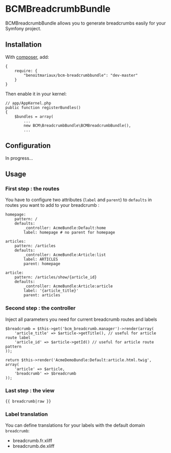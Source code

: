 BCMBreadcrumbBundle
===================

BCMBreadcrumbBundle allows you to generate breadcrumbs easily for your Symfony project.

Installation
------------

With [composer](http://packagist.org), add:

    {
        require: {
            "benoitmariaux/bcm-breadcrumbbundle": "dev-master"
        }
    }

Then enable it in your kernel:

    // app/AppKernel.php
    public function registerBundles()
    {
        $bundles = array(
            ...
            new BCM\BreadcrumbBundle\BCMBreadcrumbBundle(),
            ...

Configuration
-------------

In progress...

Usage
-----

### First step : the routes

You have to configure two attributes (`label` and `parent`) to `defaults` in routes you want to add to your breadcrumb :

    homepage:
        pattern: /
        defaults:
            _controller: AcmeBundle:Default:home
            label: homepage # no parent for homepage

    articles:
        pattern: /articles
        defaults:
            _controller: AcmeBundle:Article:list
            label: ARTICLES
            parent: homepage

    article:
        pattern: /articles/show/{article_id}
        defaults:
            _controller: AcmeBundle:Article:article
            label: '{article_title}'
            parent: articles

### Second step : the controller
Inject all parameters you need for current breadcrumb routes and labels

    $breadcrumb = $this->get('bcm_breadcrumb.manager')->render(array(
        'article_title' => $article->getTitle(), // useful for article route label
        'article_id' => $article->getId() // useful for article route pattern
    ));

    return $this->render('AcmeDemoBundle:Default:article.html.twig', array(
        'article' => $article,
        'breadcrumb' => $breadcrumb
    ));

### Last step : the view

    {{ breadcrumb|raw }}

### Label translation

You can define translations for your labels with the default domain `breadcrumb`:
* breadcrumb.fr.xliff
* breadcrumb.de.xliff
